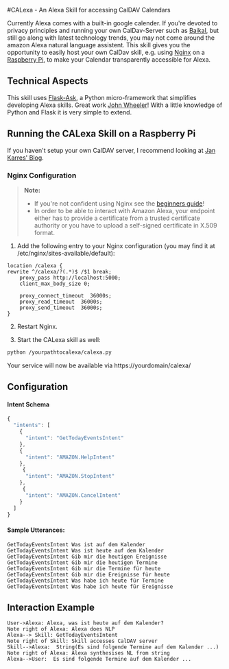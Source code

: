 #CALexa - An Alexa Skill for accessing CalDAV Calendars  

Currently Alexa comes with a built-in google calender. If you're devoted to privacy principles and running your own CalDav-Server such as [Baikal](http://sabre.io/), but still go along with latest technology trends, you may not come around the amazon Alexa natural language assistent. This skill gives you the opportunity to easily host your own CalDav skill, e.g. using [Nginx](https://nginx.org) on a [Raspberry Pi](http://www.raspberrypi.org), to make your Calendar transparently accessible for Alexa.

## Technical Aspects
This skill uses [Flask-Ask](https://flask-ask.readthedocs.io), a Python micro-framework that simplifies developing Alexa skills. Great work [John Wheeler](https://twitter.com/johnwheeler_)! With a little knowledge of Python and Flask it is very simple to extend.

## Running the CALexa Skill on a Raspberry Pi

If you haven't setup your own CalDAV server, I recommend looking at [Jan Karres' Blog](https://jankarres.de/2014/01/raspberry-pi-baikal-caldav-und-carddav-server-installieren/).

### Nginx Configuration
> **Note:**
> - If you're not confident using Nginx see the [beginners guide](http://nginx.org/en/docs/beginners_guide.html)!
> - In order to be able to interact with Amazon Alexa, your endpoint either has to provide a certificate from a trusted certificate authority or you have to upload a self-signed certificate in X.509 format.

1) Add the following entry to your Nginx configuration (you may find it at /etc/nginx/sites-available/default):
```nginx
location /calexa {
rewrite ^/calexa/?(.*)$ /$1 break;
    proxy_pass http://localhost:5000;
    client_max_body_size 0;

    proxy_connect_timeout  36000s;
    proxy_read_timeout  36000s;
    proxy_send_timeout  36000s;
}
```
2) Restart Nginx.

3) Start the CALexa skill as well:
```sh
python /yourpathtocalexa/calexa.py
```
Your service will now be available via https://yourdomain/calexa/


## Configuration <i class="icon-cog"></i>

#### Intent Schema


```javascript
{
  "intents": [
    {
      "intent": "GetTodayEventsIntent"
    },
    {
      "intent": "AMAZON.HelpIntent"
    },
     {
      "intent": "AMAZON.StopIntent"
    },
     {
      "intent": "AMAZON.CancelIntent"
    }
  ]
}
```

#### Sample Utterances:
```
GetTodayEventsIntent Was ist auf dem Kalender
GetTodayEventsIntent Was ist heute auf dem Kalender
GetTodayEventsIntent Gib mir die heutigen Ereignisse
GetTodayEventsIntent Gib mir die heutigen Termine
GetTodayEventsIntent Gib mir die Termine für heute
GetTodayEventsIntent Gib mir die Ereignisse für heute
GetTodayEventsIntent Was habe ich heute für Termine
GetTodayEventsIntent Was habe ich heute für Ereignisse
```


## Interaction Example

```sequence
User->Alexa: Alexa, was ist heute auf dem Kalender?
Note right of Alexa: Alexa does NLP
Alexa--> Skill: GetTodayEventsIntent
Note right of Skill: Skill accesses CalDAV server
Skill-->Alexa:  String(Es sind folgende Termine auf dem Kalender ...)
Note right of Alexa: Alexa synthesises NL from string
Alexa-->User:  Es sind folgende Termine auf dem Kalender ...
```
